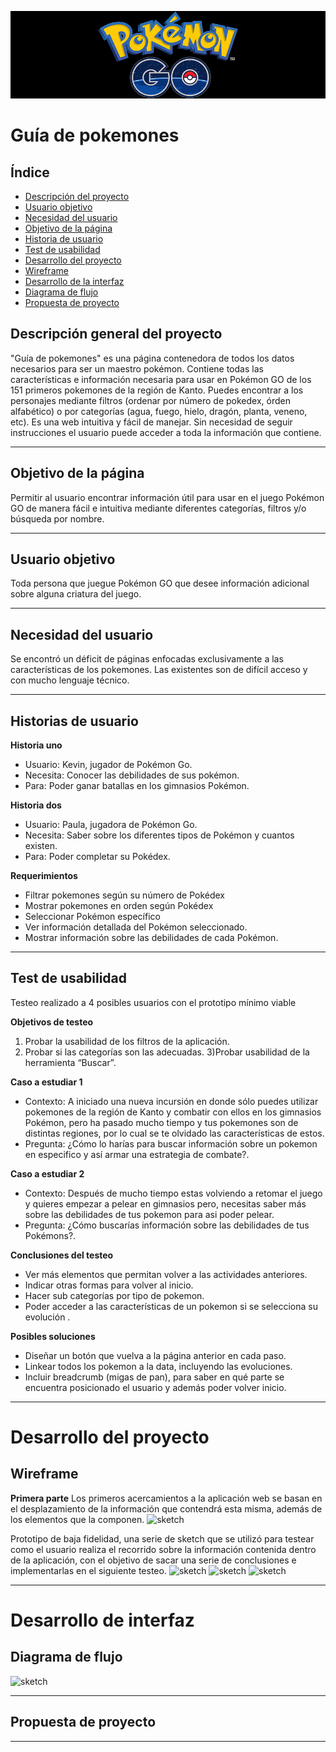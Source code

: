 ![Banner](banner.jpg)

# Guía de pokemones

## Índice

* [Descripción del proyecto](#descripción-general-del-proyecto)
* [Usuario objetivo](#usuario-objetivo)
* [Necesidad del usuario](#necesidad-del-usuario)
* [Objetivo de la página](#objetivo-de-la-página)
* [Historia de usuario](#historia-de-usuario)
* [Test de usabilidad](#test-de-usabilidad)
* [Desarrollo del proyecto](#desarrollo-del-proyecto)
* [Wireframe](#wireframe)
* [Desarrollo de la interfaz](desarrollo-de-la-interfaz)
* [Diagrama de flujo](#diagrama-de-flujo)
* [Propuesta de proyecto](#propuesta-de-proyecto)


## Descripción general del proyecto

"Guía de pokemones" es una página contenedora de todos los datos necesarios para ser un maestro pokémon. Contiene todas las características e información necesaria para usar en Pokémon GO de los 151 primeros pokemones de la región de Kanto. Puedes encontrar a los personajes mediante filtros (ordenar por número de pokedex, órden alfabético) o por categorías (agua, fuego, hielo, dragón, planta, veneno, etc). Es una web intuitiva y fácil de manejar. Sin necesidad de seguir instrucciones el usuario puede acceder a toda la información que contiene.
***
## Objetivo de la página
Permitir al usuario encontrar información útil para usar en el juego Pokémon GO de manera fácil e intuitiva mediante diferentes categorías, filtros y/o búsqueda por nombre.
***
## Usuario objetivo
Toda persona que juegue Pokémon GO que desee información adicional sobre alguna criatura del juego.
***
## Necesidad del usuario
Se encontró un déficit de páginas enfocadas exclusivamente a las características de los pokemones. Las existentes son de difícil acceso y con mucho lenguaje técnico.
***
## Historias de usuario
**Historia uno**
- Usuario: Kevin, jugador de Pokémon Go.
- Necesita: Conocer las debilidades de sus pokémon.
- Para: Poder ganar batallas en los gimnasios Pokémon.

**Historia dos**
- Usuario: Paula, jugadora de Pokémon Go.
- Necesita: Saber sobre los diferentes tipos de Pokémon y cuantos existen.
- Para: Poder completar su Pokédex.

**Requerimientos**
- Filtrar pokemones según su número de Pokédex
- Mostrar pokemones en orden según Pokédex
- Seleccionar Pokémon específico
- Ver información detallada del Pokémon seleccionado.
- Mostrar información sobre las debilidades de cada Pokémon.

***
## Test de usabilidad
Testeo realizado a 4 posibles usuarios con el prototipo mínimo viable

**Objetivos de testeo**
1) Probar la usabilidad de los filtros de la aplicación.
2) Probar si las categorías son las adecuadas.
3)Probar usabilidad de la herramienta “Buscar”.

**Caso a estudiar 1**
- Contexto: A iniciado una nueva incursión en donde sólo puedes utilizar pokemones de la región de Kanto y combatir con ellos en los gimnasios Pokémon, pero ha pasado mucho tiempo y tus pokemones son de distintas regiones, por lo cual se te olvidado las características de estos.
- Pregunta: ¿Cómo lo harías para buscar información sobre un pokemon en especifico y así armar una estrategia de combate?.

**Caso a estudiar 2**
- Contexto: Después de mucho tiempo estas volviendo a retomar el juego y quieres empezar a pelear en gimnasios pero, necesitas saber más sobre las debilidades de tus pokemon para asi poder pelear.
- Pregunta: ¿Cómo buscarías información sobre las debilidades de tus Pokémons?.

**Conclusiones del testeo**
- Ver más elementos que permitan volver a las actividades anteriores.
- Indicar otras formas para volver al inicio.
- Hacer sub categorías por tipo de pokemon.
- Poder acceder a las características de un pokemon si se selecciona su evolución .

**Posibles soluciones**
- Diseñar un botón que vuelva a la página anterior en cada paso.
- Linkear todos los pokemon a la data, incluyendo las evoluciones.
- Incluir breadcrumb (migas de pan), para saber en qué parte se encuentra posicionado el usuario y además poder volver inicio.

***
# Desarrollo del proyecto
## Wireframe
**Primera parte**
Los primeros acercamientos a la aplicación web se basan en el desplazamiento de la información que contendrá esta misma, además de los elementos que la componen.
![sketch](sketch.jpg)

Prototipo de baja fidelidad, una serie de sketch que se utilizó para testear como el usuario realiza el recorrido sobre la información contenida dentro de la aplicación, con el objetivo de sacar una serie de conclusiones e implementarlas en el siguiente testeo.
![sketch](primerapantalla.jpg)
![sketch](segundapantalla.jpg)
![sketch](tercerapantalla.jpg)

***
# Desarrollo de interfaz
## Diagrama de flujo
![sketch](Diagrama-de-flujo-pokemon.jpg)
***
## Propuesta de proyecto
***
